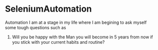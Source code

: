 # SeleniumAutomation
Automation
I am at a stage in my life where I am begining to ask myself some tough questions
such as 
1. Will you be happy with the Man you will become in 5 years from now if you stick with your current habits and routine?
